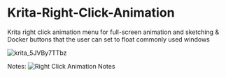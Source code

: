 # Krita-Right-Click-Animation
Krita right click animation menu for full-screen animation and sketching & Docker buttons that the user can set to float commonly used windows

![krita_5JVBy7TTbz](https://github.com/adamearle/Krita-Right-Click-Animation/assets/16330340/4089cecf-9211-4a54-ac2a-cd947851d271)


Notes:
![Right Click Animation Notes](https://github.com/adamearle/Krita-Right-Click-Animation/assets/16330340/2eff0cff-207e-44d6-aff5-9d9560319084)
